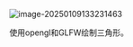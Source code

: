 ![image-20250109133231463](C:\Users\Adminis\AppData\Roaming\Typora\typora-user-images\image-20250109133231463.png)

使用opengl和GLFW绘制三角形。

